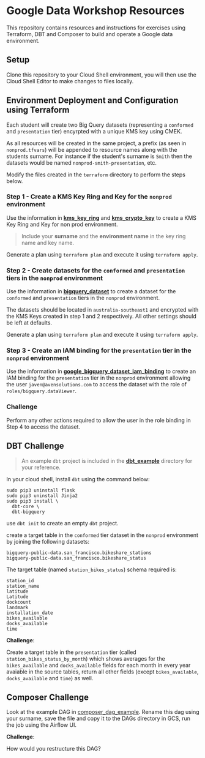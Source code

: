 # Google Data Workshop Resources

This repository contains resources and instructions for exercises using Terraform, DBT and Composer to build and operate a Google data environment.    

## Setup

Clone this repository to your Cloud Shell environment, you will then use the Cloud Shell Editor to make changes to files locally.  

## Environment Deployment and Configuration using Terraform

Each student will create two Big Query datasets (representing a `conformed` and `presentation` tier) encyrpted with a unique KMS key using CMEK.

As all resources will be created in the same project, a prefix (as seen in `nonprod.tfvars`) will be appended to resource names along with the students surname.  For instance if the student's surname is `Smith` then the datasets would be named `nonprod-smith-presentation`, etc.  

Modify the files created in the `terraform` directory to perform the steps below.  

### Step 1 - Create a KMS Key Ring and Key for the `nonprod` environment

Use the information in [__kms_key_ring__](https://registry.terraform.io/providers/hashicorp/google/latest/docs/resources/kms_key_ring) and [__kms_crypto_key__](https://registry.terraform.io/providers/hashicorp/google/latest/docs/data-sources/kms_crypto_key) to create a KMS Key Ring and Key for non prod environment.  

> Include your __surname__ and the __environment name__ in the key ring name and key name.

Generate a plan using `terraform plan` and execute it using `terraform apply`.  

### Step 2 - Create datasets for the `conformed` and `presentation` tiers in the `nonprod` environment

Use the information in [__bigquery_dataset__](https://registry.terraform.io/providers/hashicorp/google/latest/docs/resources/bigquery_dataset) to create a dataset for the `conformed` and `presentation` tiers in the `nonprod` environment.  

The datasets should be located in `australia-southeast1` and encrypted with the KMS Keys created in step 1 and 2 respectively.  All other settings should be left at defaults.  

Generate a plan using `terraform plan` and execute it using `terraform apply`.  

### Step 3 - Create an IAM binding for the `presentation` tier in the `nonprod` environment

Use the information in [__google_bigquery_dataset_iam_binding__](https://registry.terraform.io/providers/hashicorp/google/latest/docs/resources/bigquery_dataset_iam#google_bigquery_dataset_iam_binding) to create an IAM binding for the `presentation` tier in the `nonprod` environment allowing the user `javen@avensolutions.com` to access the dataset with the role of `roles/bigquery.dataViewer`.  

### Challenge

Perform any other actions required to allow the user in the role binding in Step 4 to access the dataset. 

## DBT Challenge

> An example `dbt` project is included in the [__dbt_example__](https://github.com/avensolutions/google-data-workshop/tree/main/dbt_example) directory for your reference.   

In your cloud shell, install `dbt` using the command below:  

```
sudo pip3 uninstall flask
sudo pip3 uninstall Jinja2
sudo pip3 install \
  dbt-core \
  dbt-bigquery
```

use `dbt init` to create an empty `dbt` project.  

create a target table in the `conformed` tier dataset in the `nonprod` environment by joining the following datasets:  

```
bigquery-public-data.san_francisco.bikeshare_stations
bigquery-public-data.san_francisco.bikeshare_status
```

The target table (named `station_bikes_status`) schema required is:  

```	
station_id
station_name	
latitude
Latitude
dockcount
landmark
installation_date
bikes_available
docks_available
time
```

__Challenge__:

Create a target table in the `presentation` tier (called `station_bikes_status_by_month`) which shows averages for the `bikes_available` and `docks_available` fields for each month in every year avaiable in the source tables, return all other fields (except `bikes_available`, `docks_available` and `time`) as well.  

## Composer Challenge

Look at the example DAG in [composer_dag_example](https://github.com/avensolutions/google-data-workshop/tree/main/composer_dag_example).  Rename this dag using your surname, save the file and copy it to the DAGs directory in GCS, run the job using the Airflow UI.  

__Challenge__:

How would you restructure this DAG?  